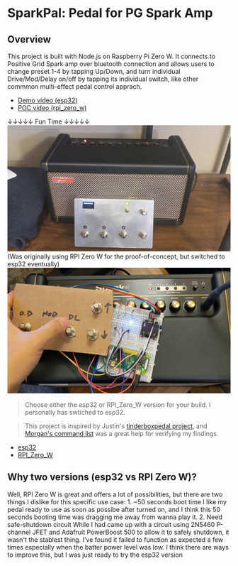 # SparkPal: Pedal for PG Spark Amp

## Overview

This project is built with Node.js on Raspberry Pi Zero W. It connects to Positive Grid Spark amp over bluetooth connection and allows users to change preset 1-4 by tapping Up/Down, and turn individual Drive/Mod/Delay on/off by tapping its individual switch, like other commmon multi-effect pedal control apprach.

* [Demo video (esp32)](https://www.youtube.com/watch?v=yrR9ToybDG8)
* [POC video (rpi_zero_w)](https://www.youtube.com/watch?v=vtwOtqVu9dQ)

↓↓↓↓↓ Fun Time ↓↓↓↓↓
![Demo image](/assets/demo_esp32.jpg?raw=true "esp32")
(Was originally using RPI Zero W for the proof-of-concept, but switched to esp32 eventually)
![Demo image](/assets/demo_rpi.jpg?raw=true "rpi")

> Choose either the esp32 or RPI_Zero_W version for your build. I personally has swtiched to esp32.

> This project is inspired by Justin's [tinderboxpedal project](https://github.com/jrnelson90/tinderboxpedal), and [Morgan's command list](https://blog.studioblip.com/guitar/amps/spark/footpedalV1) was a great help for verifying my findings. 

* [esp32](/esp32/)
* [RPI_Zero_W](/rpi_zero_w/)

## Why two versions (esp32 vs RPI Zero W)?
Well, RPI Zero W is great and offers a lot of possibilities, but there are two things I dislike for this specific use case:
    1. ~50 seconds boot time
        I like my pedal ready to use as soon as possibe after turned on, and I think this 50 seconds booting time was dragging me away from wanna play it.
    2. Need safe-shutdown circuit
        While I had came up with a circuit using 2N5460 P-channel JFET and Adafruit PowerBoost 500 to allow it to safely shutdown, it wasn't the stablest thing. I've found it failed to function as expected a few times especially when the batter power level was low. I think there are ways to improve this, but I was just ready 
        to try the esp32 version
